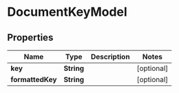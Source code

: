 

# DocumentKeyModel


## Properties

| Name | Type | Description | Notes |
|------------ | ------------- | ------------- | -------------|
|**key** | **String** |  |  [optional] |
|**formattedKey** | **String** |  |  [optional] |




